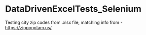 # DataDrivenExcelTests_Selenium
Testing city zip codes from .xlsx file, matching info from - https://zippopotam.us/

